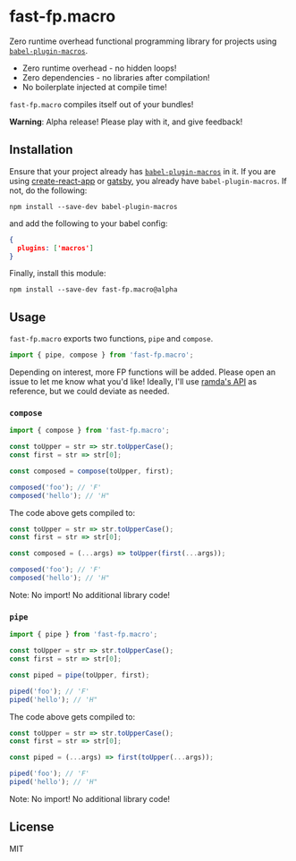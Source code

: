 # fast-fp.macro

Zero runtime overhead functional programming library for projects using [`babel-plugin-macros`](https://github.com/kentcdodds/babel-plugin-macros).

* Zero runtime overhead - no hidden loops!
* Zero dependencies - no libraries after compilation!
* No boilerplate injected at compile time!

`fast-fp.macro` compiles itself out of your bundles!

**Warning**: Alpha release! Please play with it, and give feedback!

## Installation

Ensure that your project already has [`babel-plugin-macros`](https://github.com/kentcdodds/babel-plugin-macros) in it. If you are using [create-react-app](https://github.com/facebook/create-react-app) or [gatsby](https://www.gatsbyjs.org/), you already have `babel-plugin-macros`. If not, do the following:
```
npm install --save-dev babel-plugin-macros
```
and add the following to your babel config:
```json
{
  plugins: ['macros']
}
```

Finally, install this module:
```
npm install --save-dev fast-fp.macro@alpha
```

## Usage

`fast-fp.macro` exports two functions, `pipe` and `compose`.
```js
import { pipe, compose } from 'fast-fp.macro';
```

Depending on interest, more FP functions will be added. Please open an issue to let me know what you'd like! Ideally, I'll use [ramda's API](https://ramdajs.com/docs) as reference, but we could deviate as needed.

### `compose`

```js
import { compose } from 'fast-fp.macro';

const toUpper = str => str.toUpperCase();
const first = str => str[0];

const composed = compose(toUpper, first);

composed('foo'); // 'F'
composed('hello'); // 'H"
```

The code above gets compiled to:
```js
const toUpper = str => str.toUpperCase();
const first = str => str[0];

const composed = (...args) => toUpper(first(...args));

composed('foo'); // 'F'
composed('hello'); // 'H"
```

Note: No import! No additional library code!

### `pipe`

```js
import { pipe } from 'fast-fp.macro';

const toUpper = str => str.toUpperCase();
const first = str => str[0];

const piped = pipe(toUpper, first);

piped('foo'); // 'F'
piped('hello'); // 'H"
```

The code above gets compiled to:
```js
const toUpper = str => str.toUpperCase();
const first = str => str[0];

const piped = (...args) => first(toUpper(...args));

piped('foo'); // 'F'
piped('hello'); // 'H"
```

Note: No import! No additional library code!

## License
MIT